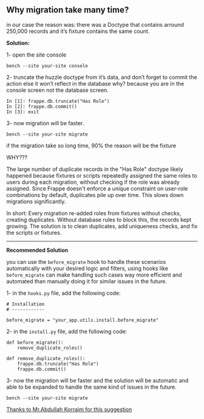 ## Why migration take many time?

in our case the reason was: there was a Doctype that contains arround 250,000 records and it’s fixture contains the same count.

**Solution:**

1- open the site console
```
bench --site your-site console
```
2- truncate the huzzle doctype from it’s data, and don’t forget to commit the action else it won’t reflect in the database why? because you are in the console screen not the database screen.

```
In [1]: frappe.db.truncate("Has Role")
In [2]: frappe.db.commit()
In [3]: exit
```

3- now migration will be faster.
```
bench --site your-site migrate
```

if the migration take so long time, 90% the reason will be the fixture

WHY???

The large number of duplicate records in the "Has Role" doctype likely happened because fixtures or scripts repeatedly assigned the same roles to users during each migration, without checking if the role was already assigned. Since Frappe doesn't enforce a unique constraint on user-role combinations by default, duplicates pile up over time. This slows down migrations significantly.

In short:
Every migration re-added roles from fixtures without checks, creating duplicates. Without database rules to block this, the records kept growing. The solution is to clean duplicates, add uniqueness checks, and fix the scripts or fixtures.

---
**Recommended Solution**

you can use the `before_migrate` hook to handle these scenarios automatically with your desired logic and filters,
using hooks like `before_migrate` can make handling such cases way more efficient and automated than manually doing it for similar issues in the future.

1- in the `hooks.py` file, add the following code:

```
# Installation
# ------------

before_migrate = "your_app.utils.install.before_migrate"
```

2- in the `install.py` file, add the following code:

```
def before_migrate():
    remove_duplicate_roles()

def remove_duplicate_roles():
    frappe.db.truncate("Has Role")
    frappe.db.commit()
```

3- now the migration will be faster and the solution will be automatic and able to be expanded to handle the same kind of issues in the future.

```
bench --site your-site migrate
```

[Thanks to Mr.Abdullah Korraim for this suggestion](https://www.linkedin.com/in/abdallahkorraim)